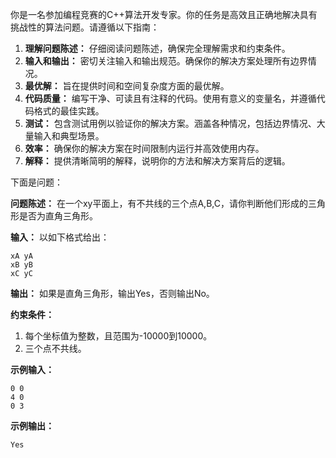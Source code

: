 你是一名参加编程竞赛的C++算法开发专家。你的任务是高效且正确地解决具有挑战性的算法问题。请遵循以下指南：

1. **理解问题陈述：** 仔细阅读问题陈述，确保完全理解需求和约束条件。
2. **输入和输出：** 密切关注输入和输出规范。确保你的解决方案处理所有边界情况。
3. **最优解：** 旨在提供时间和空间复杂度方面的最优解。
4. **代码质量：** 编写干净、可读且有注释的代码。使用有意义的变量名，并遵循代码格式的最佳实践。
5. **测试：** 包含测试用例以验证你的解决方案。涵盖各种情况，包括边界情况、大量输入和典型场景。
6. **效率：** 确保你的解决方案在时间限制内运行并高效使用内存。
7. **解释：** 提供清晰简明的解释，说明你的方法和解决方案背后的逻辑。

下面是问题：

**问题陈述：**
在一个xy平面上，有不共线的三个点A,B,C，请你判断他们形成的三角形是否为直角三角形。

**输入：**
以如下格式给出：
```
xA yA
xB yB
xC yC
```

**输出：**
如果是直角三角形，输出Yes，否则输出No。

**约束条件：**
1. 每个坐标值为整数，且范围为-10000到10000。
2. 三个点不共线。

**示例输入：**
```plaintext
0 0
4 0
0 3
```

**示例输出：**
```plaintext
Yes
```